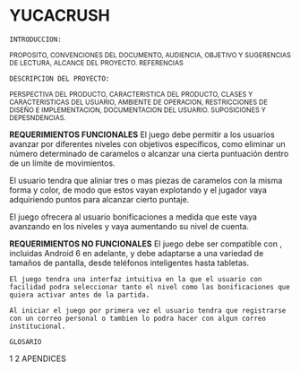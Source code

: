# YUCACRUSH
    INTRODUCCION:
    
<sup>PROPOSITO,
CONVENCIONES DEL DOCUMENTO,
AUDIENCIA, OBJETIVO Y SUGERENCIAS DE LECTURA,
ALCANCE DEL PROYECTO.
REFERENCIAS</sup>
    
    DESCRIPCION DEL PROYECTO:
    
<sup>PERSPECTIVA DEL PRODUCTO,
CARACTERISTICA DEL PRODUCTO,
CLASES Y CARACTERISTICAS DEL USUARIO,
AMBIENTE DE OPERACION,
RESTRICCIONES DE DISEÑO E IMPLEMENTACION,
DOCUMENTACION DEL USUARIO.
SUPOSICIONES Y DEPESNDENCIAS.</sup>

   **REQUERIMIENTOS FUNCIONALES**
   El juego debe permitir a los usuarios avanzar por diferentes niveles con objetivos específicos, como eliminar un número determinado de caramelos o alcanzar una cierta puntuación dentro de un límite de movimientos.

   El usuario tendra que aliniar tres o mas piezas de caramelos con la misma forma y color, de modo que estos vayan explotando y el jugador vaya adquiriendo puntos para alcanzar cierto puntaje. 

   El juego ofrecera al usuario bonificaciones a medida que este vaya avanzando en los niveles y vaya aumentando su nivel de cuenta.

   **REQUERIMIENTOS NO FUNCIONALES**
    El juego debe ser compatible con , incluidas Android 6 en adelante, y debe adaptarse a una variedad de tamaños de pantalla, desde teléfonos inteligentes hasta tabletas.
    
    El juego tendra una interfaz intuitiva en la que el usuario con facilidad podra seleccionar tanto el nivel como las bonificaciones que quiera activar antes de la partida. 

    Al iniciar el juego por primera vez el usuario tendra que registrarse con un correo personal o tambien lo podra hacer con algun correo institucional. 

    GLOSARIO
1
2
    APENDICES
    
